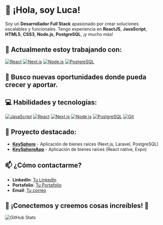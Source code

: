 # 👋 ¡Hola, soy Luca!

Soy un **Desarrollador Full Stack** apasionado por crear soluciones escalables y funcionales. Tengo experiencia en **ReactJS**, **JavaScript**, **HTML5**, **CSS3**, **Node.js**, **PostgreSQL**, ¡y mucho más!

## 🌱 Actualmente estoy trabajando con:
[![React](https://img.shields.io/badge/-ReactJS-61DAFB?logo=react&logoColor=black&style=flat-square)](https://reactjs.org/)
[![Next.js](https://img.shields.io/badge/-Next.js-000?logo=next.js&logoColor=white&style=flat-square)](https://nextjs.org/)
[![Node.js](https://img.shields.io/badge/-Node.js-339933?logo=node.js&logoColor=white&style=flat-square)](https://nodejs.org/)
[![PostgreSQL](https://img.shields.io/badge/-PostgreSQL-336791?logo=postgresql&logoColor=white&style=flat-square)](https://www.postgresql.org/)

## 💼 Busco nuevas oportunidades donde pueda crecer y aportar.

## 💻 Habilidades y tecnologías:
[![JavaScript](https://img.shields.io/badge/-JavaScript-F7DF1E?logo=javascript&logoColor=black&style=flat-square)](https://developer.mozilla.org/en-US/docs/Web/JavaScript)
[![React](https://img.shields.io/badge/-ReactJS-61DAFB?logo=react&logoColor=black&style=flat-square)](https://reactjs.org/)
[![Next.js](https://img.shields.io/badge/-Next.js-000?logo=next.js&logoColor=white&style=flat-square)](https://nextjs.org/)
[![Node.js](https://img.shields.io/badge/-Node.js-339933?logo=node.js&logoColor=white&style=flat-square)](https://nodejs.org/)
[![PostgreSQL](https://img.shields.io/badge/-PostgreSQL-336791?logo=postgresql&logoColor=white&style=flat-square)](https://www.postgresql.org/)
[![Git](https://img.shields.io/badge/-Git-F05032?logo=git&logoColor=white&style=flat-square)](https://git-scm.com/)

## 📂 Proyecto destacado:
- **[KeySphere](https://github.com/LucaRM95/key-sphere-re)** - Aplicación de bienes raíces (Next.js, Laravel, PostgreSQL)
- **[KeySphereApp](https://github.com/LucaRM95/key-sphere-app)** - Aplicación de bienes raíces (React native, Expo)

## 📫 ¿Cómo contactarme?
- **LinkedIn**: [Tu LinkedIn](https://www.linkedin.com/in/luca-rojas-massey-77b3a428b/)
- **Portafolio**: [Tu Portafolio](https://lrm-developer.vercel.app/)
- **Email**: [Tu correo](mailto:lucasrojas95@gmail.com)

## 🔧 ¡Conectemos y creemos cosas increíbles! 🚀

![GitHub Stats](https://github-readme-stats.vercel.app/api?username=tuUsuario&show_icons=true&theme=radical)
